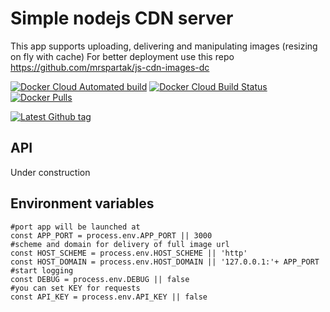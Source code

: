 # Simple nodejs CDN server 

This app supports uploading, delivering and manipulating images (resizing on fly with cache)
For better deployment use this repo https://github.com/mrspartak/js-cdn-images-dc

[![Docker Cloud Automated build](https://img.shields.io/docker/cloud/automated/assorium/js-cdn-images?style=for-the-badge "Docker Cloud Automated build")](https://hub.docker.com/r/assorium/js-cdn-images "Docker Cloud Automated build")
[![Docker Cloud Build Status](https://img.shields.io/docker/cloud/build/assorium/js-cdn-images?style=for-the-badge "Docker Cloud Build Status")](https://hub.docker.com/r/assorium/js-cdn-images "Docker Cloud Build Status")
[![Docker Pulls](https://img.shields.io/docker/pulls/assorium/js-cdn-images?style=for-the-badge "Docker Pulls")](https://hub.docker.com/r/assorium/js-cdn-images "Docker Pulls")  <br/>

[![Latest Github tag](https://img.shields.io/github/v/tag/mrspartak/js-cdn-images?sort=date&style=for-the-badge "Latest Github tag")](https://github.com/mrspartak/js-cdn-images/releases "Latest Github tag")

## API
Under construction

## Environment variables
```
#port app will be launched at
const APP_PORT = process.env.APP_PORT || 3000
#scheme and domain for delivery of full image url
const HOST_SCHEME = process.env.HOST_SCHEME || 'http'
const HOST_DOMAIN = process.env.HOST_DOMAIN || '127.0.0.1:'+ APP_PORT
#start logging
const DEBUG = process.env.DEBUG || false
#you can set KEY for requests
const API_KEY = process.env.API_KEY || false
```
